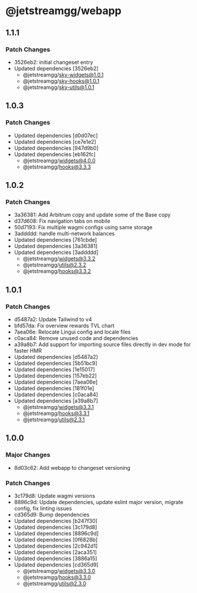 # @jetstreamgg/webapp

## 1.1.1

### Patch Changes

- 3526eb2: initial changeset entry
- Updated dependencies [3526eb2]
  - @jetstreamgg/sky-widgets@1.0.1
  - @jetstreamgg/sky-hooks@1.0.1
  - @jetstreamgg/sky-utils@1.0.1

## 1.0.3

### Patch Changes

- Updated dependencies [d0d07ec]
- Updated dependencies [ce7e1e2]
- Updated dependencies [947d9b0]
- Updated dependencies [eb162fc]
  - @jetstreamgg/widgets@4.0.0
  - @jetstreamgg/hooks@3.3.3

## 1.0.2

### Patch Changes

- 3a36381: Add Arbitrum copy and update some of the Base copy
- d37d608: Fix navigation tabs on mobile
- 50d7193: Fix multiple wagmi configs using same storage
- 3addddd: handle multi-network balances
- Updated dependencies [761cbde]
- Updated dependencies [3a36381]
- Updated dependencies [3addddd]
  - @jetstreamgg/widgets@3.3.2
  - @jetstreamgg/utils@2.3.2
  - @jetstreamgg/hooks@3.3.2

## 1.0.1

### Patch Changes

- d5487a2: Update Tailwind to v4
- bfd57da: Fix overview rewards TVL chart
- 7aea06e: Relocate Lingui config and locale files
- c0aca84: Remove unused code and dependencies
- a39a8b7: Add support for importing source files directly in dev mode for faster HMR
- Updated dependencies [d5487a2]
- Updated dependencies [5b51bc9]
- Updated dependencies [1e15017]
- Updated dependencies [157eb22]
- Updated dependencies [7aea06e]
- Updated dependencies [181f01e]
- Updated dependencies [c0aca84]
- Updated dependencies [a39a8b7]
  - @jetstreamgg/widgets@3.3.1
  - @jetstreamgg/hooks@3.3.1
  - @jetstreamgg/utils@2.3.1

## 1.0.0

### Major Changes

- 8d03c62: Add webapp to changeset versioning

### Patch Changes

- 3c179d8: Update wagmi versions
- 8896c9d: Update dependencies, update eslint major version, migrate config, fix linting issues
- cd365d9: Bump dependencies
- Updated dependencies [b247f30]
- Updated dependencies [3c179d8]
- Updated dependencies [8896c9d]
- Updated dependencies [0f6828b]
- Updated dependencies [2c942d1]
- Updated dependencies [2aca351]
- Updated dependencies [3886a15]
- Updated dependencies [cd365d9]
  - @jetstreamgg/widgets@3.3.0
  - @jetstreamgg/hooks@3.3.0
  - @jetstreamgg/utils@2.3.0
